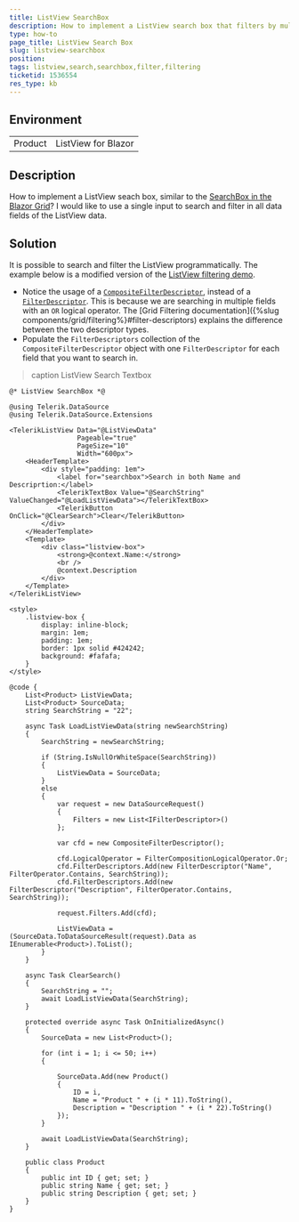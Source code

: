 ```yaml
---
title: ListView SearchBox 
description: How to implement a ListView search box that filters by multiple data fields.
type: how-to
page_title: ListView Search Box
slug: listview-searchbox
position:
tags: listview,search,searchbox,filter,filtering
ticketid: 1536554
res_type: kb
---
```


## Environment

<table>
    <tbody>
        <tr>
            <td>Product</td>
            <td>ListView for Blazor</td>
        </tr>
    </tbody>
</table>

## Description

How to implement a ListView seach box, similar to the [SearchBox in the Blazor Grid](https://demos.telerik.com/blazor-ui/grid/searchbox)? I would like to use a single input to search and filter in all data fields of the ListView data.

## Solution

It is possible to search and filter the ListView programmatically. The example below is a modified version of the [ListView filtering demo](https://demos.telerik.com/blazor-ui/listview/filtering).

* Notice the usage of a [`CompositeFilterDescriptor`](/blazor-ui/api/Telerik.DataSource.CompositeFilterDescriptor), instead of a [`FilterDescriptor`](/blazor-ui/api/Telerik.DataSource.FilterDescriptor). This is because we are searching in multiple fields with an `OR` logical operator. The [Grid Filtering documentation]({%slug components/grid/filtering%}#filter-descriptors) explains the difference between the two descriptor types.
* Populate the `FilterDescriptors` collection of the `CompositeFilterDescriptor` object with one `FilterDescriptor` for each field that you want to search in.

>caption ListView Search Textbox

````CSHTML
@* ListView SearchBox *@

@using Telerik.DataSource
@using Telerik.DataSource.Extensions

<TelerikListView Data="@ListViewData"
                 Pageable="true"
                 PageSize="10"
                 Width="600px">
    <HeaderTemplate>
        <div style="padding: 1em">
            <label for="searchbox">Search in both Name and Descriprtion:</label>
            <TelerikTextBox Value="@SearchString" ValueChanged="@LoadListViewData"></TelerikTextBox>
            <TelerikButton OnClick="@ClearSearch">Clear</TelerikButton>
        </div>
    </HeaderTemplate>
    <Template>
        <div class="listview-box">
            <strong>@context.Name:</strong>
            <br />
            @context.Description
        </div>
    </Template>
</TelerikListView>

<style>
    .listview-box {
        display: inline-block;
        margin: 1em;
        padding: 1em;
        border: 1px solid #424242;
        background: #fafafa;
    }
</style>

@code {
    List<Product> ListViewData;
    List<Product> SourceData;
    string SearchString = "22";

    async Task LoadListViewData(string newSearchString)
    {
        SearchString = newSearchString;

        if (String.IsNullOrWhiteSpace(SearchString))
        {
            ListViewData = SourceData;
        }
        else
        {
            var request = new DataSourceRequest()
            {
                Filters = new List<IFilterDescriptor>()
            };

            var cfd = new CompositeFilterDescriptor();

            cfd.LogicalOperator = FilterCompositionLogicalOperator.Or;
            cfd.FilterDescriptors.Add(new FilterDescriptor("Name", FilterOperator.Contains, SearchString));
            cfd.FilterDescriptors.Add(new FilterDescriptor("Description", FilterOperator.Contains, SearchString));

            request.Filters.Add(cfd);

            ListViewData = (SourceData.ToDataSourceResult(request).Data as IEnumerable<Product>).ToList();
        }
    }

    async Task ClearSearch()
    {
        SearchString = "";
        await LoadListViewData(SearchString);
    }

    protected override async Task OnInitializedAsync()
    {
        SourceData = new List<Product>();

        for (int i = 1; i <= 50; i++)
        {

            SourceData.Add(new Product()
            {
                ID = i,
                Name = "Product " + (i * 11).ToString(),
                Description = "Description " + (i * 22).ToString()
            });
        }

        await LoadListViewData(SearchString);
    }

    public class Product
    {
        public int ID { get; set; }
        public string Name { get; set; }
        public string Description { get; set; }
    }
}
````
